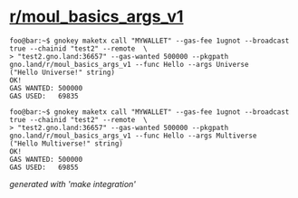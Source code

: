# [r/moul_basics_args_v1](https://test2.gno.land/r/moul_basics_args_v1)

```console
foo@bar:~$ gnokey maketx call "MYWALLET" --gas-fee 1ugnot --broadcast true --chainid "test2" --remote  \
> "test2.gno.land:36657" --gas-wanted 500000 --pkgpath gno.land/r/moul_basics_args_v1 --func Hello --args Universe
("Hello Universe!" string)
OK!
GAS WANTED: 500000
GAS USED:   69835
```

```console
foo@bar:~$ gnokey maketx call "MYWALLET" --gas-fee 1ugnot --broadcast true --chainid "test2" --remote  \
> "test2.gno.land:36657" --gas-wanted 500000 --pkgpath gno.land/r/moul_basics_args_v1 --func Hello --args Multiverse
("Hello Multiverse!" string)
OK!
GAS WANTED: 500000
GAS USED:   69855
```


_generated with 'make integration'_
